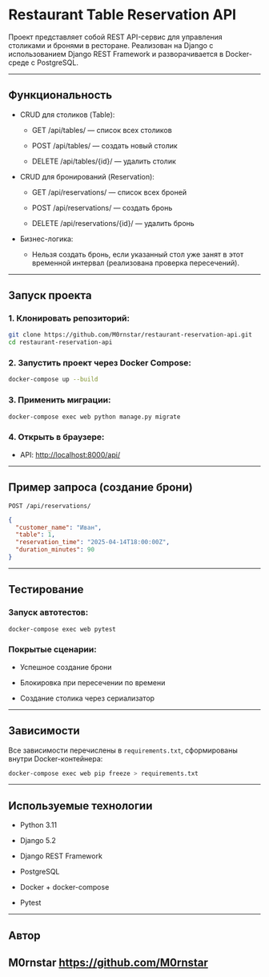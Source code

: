 # Restaurant Table Reservation API

Проект представляет собой REST API-сервис для управления столиками и бронями в ресторане. Реализован на Django с использованием Django REST Framework и разворачивается в Docker-среде с PostgreSQL.

---

## Функциональность

- CRUD для столиков (Table):
    
    - GET /api/tables/ — список всех столиков
        
    - POST /api/tables/ — создать новый столик
        
    - DELETE /api/tables/{id}/ — удалить столик
        
- CRUD для бронирований (Reservation):
    
    - GET /api/reservations/ — список всех броней
        
    - POST /api/reservations/ — создать бронь
        
    - DELETE /api/reservations/{id}/ — удалить бронь
        
- Бизнес-логика:
    
    - Нельзя создать бронь, если указанный стол уже занят в этот временной интервал (реализована проверка пересечений).
        

---

## Запуск проекта

### 1. Клонировать репозиторий:

```bash
git clone https://github.com/M0rnstar/restaurant-reservation-api.git
cd restaurant-reservation-api
```

### 2. Запустить проект через Docker Compose:

```bash
docker-compose up --build
```

### 3. Применить миграции:

```bash
docker-compose exec web python manage.py migrate
```

### 4. Открыть в браузере:

- API: [http://localhost:8000/api/](http://localhost:8000/api/)

---

## Пример запроса (создание брони)

`POST /api/reservations/`

```json
{
  "customer_name": "Иван",
  "table": 1,
  "reservation_time": "2025-04-14T18:00:00Z",
  "duration_minutes": 90
}
```

---

## Тестирование

### Запуск автотестов:

```bash
docker-compose exec web pytest
```

### Покрытые сценарии:

- Успешное создание брони
    
- Блокировка при пересечении по времени
    
- Создание столика через сериализатор
    

---

## Зависимости

Все зависимости перечислены в `requirements.txt`, сформированы внутри Docker-контейнера:

```bash
docker-compose exec web pip freeze > requirements.txt
```

---

## Используемые технологии

- Python 3.11
    
- Django 5.2
    
- Django REST Framework
    
- PostgreSQL
    
- Docker + docker-compose
    
- Pytest
    

---

## Автор

M0rnstar 
https://github.com/M0rnstar
---
